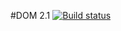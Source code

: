 #DOM 2.1
[![Build status](https://ci.appveyor.com/api/projects/status/4jccgqv8wwm5lt7n?svg=true)](https://ci.appveyor.com/project/aleshaeslichto/ahj-homeworks-dom1)
